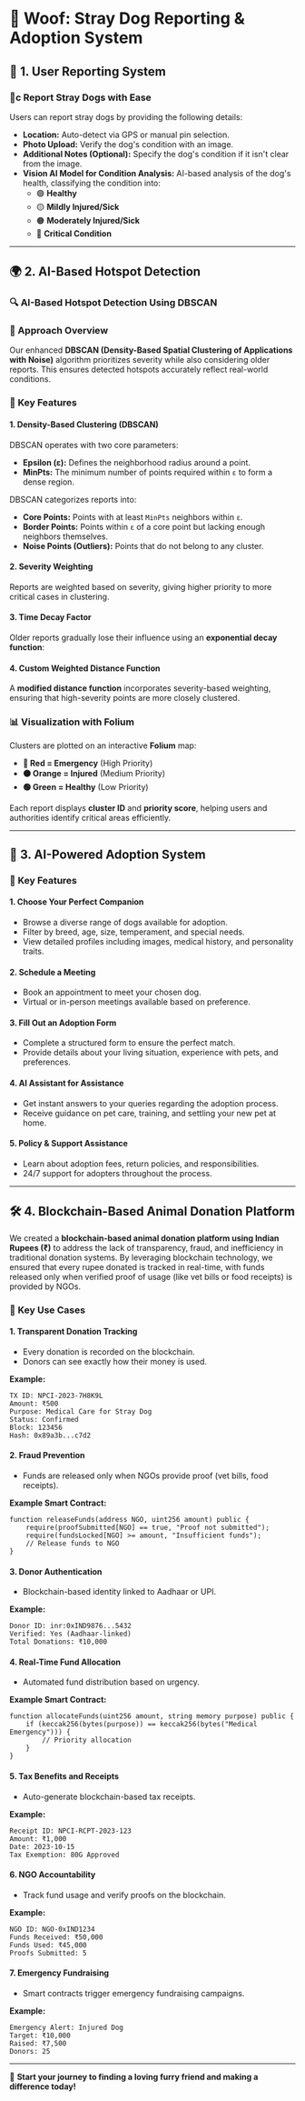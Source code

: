 # 🐶 Woof: Stray Dog Reporting & Adoption System

## 📝 1. User Reporting System

### 📌c Report Stray Dogs with Ease
Users can report stray dogs by providing the following details:
- **Location:** Auto-detect via GPS or manual pin selection.
- **Photo Upload:** Verify the dog's condition with an image.
- **Additional Notes (Optional):** Specify the dog's condition if it isn't clear from the image.
- **Vision AI Model for Condition Analysis:** AI-based analysis of the dog's health, classifying the condition into:
  - 🟢 **Healthy**
  - 🟡 **Mildly Injured/Sick**
  - 🟠 **Moderately Injured/Sick**
  - 🔴 **Critical Condition**

---

## 🌍 2. AI-Based Hotspot Detection

### 🔍 AI-Based Hotspot Detection Using DBSCAN

### 📌 Approach Overview
Our enhanced **DBSCAN (Density-Based Spatial Clustering of Applications with Noise)** algorithm prioritizes severity while also considering older reports. This ensures detected hotspots accurately reflect real-world conditions.

### 🚀 Key Features

#### 1. **Density-Based Clustering (DBSCAN)**
DBSCAN operates with two core parameters:
- **Epsilon (ε):** Defines the neighborhood radius around a point.
- **MinPts:** The minimum number of points required within `ε` to form a dense region.

DBSCAN categorizes reports into:
- **Core Points:** Points with at least `MinPts` neighbors within `ε`.
- **Border Points:** Points within `ε` of a core point but lacking enough neighbors themselves.
- **Noise Points (Outliers):** Points that do not belong to any cluster.

#### 2. **Severity Weighting**
Reports are weighted based on severity, giving higher priority to more critical cases in clustering.

#### 3. **Time Decay Factor**
Older reports gradually lose their influence using an **exponential decay function**:

#### 4. **Custom Weighted Distance Function**
A **modified distance function** incorporates severity-based weighting, ensuring that high-severity points are more closely clustered.

### 📊 Visualization with Folium
Clusters are plotted on an interactive **Folium** map:
- **🔴 Red = Emergency** (High Priority)
- **🟠 Orange = Injured** (Medium Priority)
- **🟢 Green = Healthy** (Low Priority)

Each report displays **cluster ID** and **priority score**, helping users and authorities identify critical areas efficiently.

---

## 🏡 3. AI-Powered Adoption System

### 🌟 Key Features

#### 1. **Choose Your Perfect Companion**
- Browse a diverse range of dogs available for adoption.
- Filter by breed, age, size, temperament, and special needs.
- View detailed profiles including images, medical history, and personality traits.

#### 2. **Schedule a Meeting**
- Book an appointment to meet your chosen dog.
- Virtual or in-person meetings available based on preference.

#### 3. **Fill Out an Adoption Form**
- Complete a structured form to ensure the perfect match.
- Provide details about your living situation, experience with pets, and preferences.

#### 4. **AI Assistant for Assistance**
- Get instant answers to your queries regarding the adoption process.
- Receive guidance on pet care, training, and settling your new pet at home.

#### 5. **Policy & Support Assistance**
- Learn about adoption fees, return policies, and responsibilities.
- 24/7 support for adopters throughout the process.

---

## 🛠️ 4. Blockchain-Based Animal Donation Platform

We created a **blockchain-based animal donation platform using Indian Rupees (₹)** to address the lack of transparency, fraud, and inefficiency in traditional donation systems. By leveraging blockchain technology, we ensured that every rupee donated is tracked in real-time, with funds released only when verified proof of usage (like vet bills or food receipts) is provided by NGOs. 

### 💼 Key Use Cases

#### 1. **Transparent Donation Tracking**
- Every donation is recorded on the blockchain.
- Donors can see exactly how their money is used.

**Example:**
```
TX ID: NPCI-2023-7H8K9L
Amount: ₹500
Purpose: Medical Care for Stray Dog
Status: Confirmed
Block: 123456
Hash: 0x89a3b...c7d2
```

#### 2. **Fraud Prevention**
- Funds are released only when NGOs provide proof (vet bills, food receipts).

**Example Smart Contract:**
```solidity
function releaseFunds(address NGO, uint256 amount) public {
    require(proofSubmitted[NGO] == true, "Proof not submitted");
    require(fundsLocked[NGO] >= amount, "Insufficient funds");
    // Release funds to NGO
}
```

#### 3. **Donor Authentication**
- Blockchain-based identity linked to Aadhaar or UPI.

**Example:**
```
Donor ID: inr:0xIND9876...5432
Verified: Yes (Aadhaar-linked)
Total Donations: ₹10,000
```

#### 4. **Real-Time Fund Allocation**
- Automated fund distribution based on urgency.

**Example Smart Contract:**
```solidity
function allocateFunds(uint256 amount, string memory purpose) public {
    if (keccak256(bytes(purpose)) == keccak256(bytes("Medical Emergency"))) {
        // Priority allocation
    }
}
```

#### 5. **Tax Benefits and Receipts**
- Auto-generate blockchain-based tax receipts.

**Example:**
```
Receipt ID: NPCI-RCPT-2023-123
Amount: ₹1,000
Date: 2023-10-15
Tax Exemption: 80G Approved
```

#### 6. **NGO Accountability**
- Track fund usage and verify proofs on the blockchain.

**Example:**
```
NGO ID: NGO-0xIND1234
Funds Received: ₹50,000
Funds Used: ₹45,000
Proofs Submitted: 5
```

#### 7. **Emergency Fundraising**
- Smart contracts trigger emergency fundraising campaigns.

**Example:**
```
Emergency Alert: Injured Dog
Target: ₹10,000
Raised: ₹7,500
Donors: 25
```

---

🎉 **Start your journey to finding a loving furry friend and making a difference today!**
